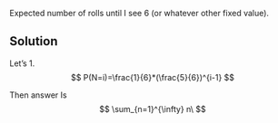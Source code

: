 Expected number of rolls until I see 6 (or whatever other fixed value).
## Solution
Let’s
1. 
$$ 
P(N=i)=\frac{1}{6}*(\frac{5}{6})^{i-1}
$$

Then answer Is 
$$
\sum_{n=1}^{\infty} n\
$$
